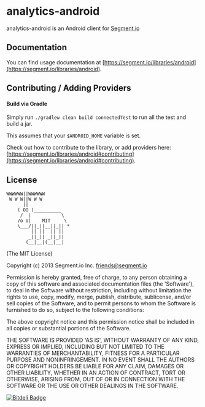 analytics-android
==============

analytics-android is an Android client for [Segment.io](https://segment.io)

## Documentation

You can find usage documentation at [https://segment.io/libraries/android](https://segment.io/libraries/android).

## Contributing / Adding Providers

#### Build via Gradle

Simply run `./gradlew clean build connectedTest` to run all the test and build a jar.

This assumes that your `$ANDROID_HOME` variable is set.

Check out how to contribute to the library, or add providers here: [https://segment.io/libraries/android#contributing](https://segment.io/libraries/android#contributing).

## License

```
WWWWWW||WWWWWW
 W W W||W W W
      ||
    ( OO )__________
     /  |           \
    /o o|    MIT     \
    \___/||_||__||_|| *
         || ||  || ||
        _||_|| _||_||
       (__|__|(__|__|
```

(The MIT License)

Copyright (c) 2013 Segment.io Inc. <friends@segment.io>

Permission is hereby granted, free of charge, to any person obtaining a copy of this software and associated documentation files (the 'Software'), to deal in the Software without restriction, including without limitation the rights to use, copy, modify, merge, publish, distribute, sublicense, and/or sell copies of the Software, and to permit persons to whom the Software is furnished to do so, subject to the following conditions:

The above copyright notice and this permission notice shall be included in all copies or substantial portions of the Software.

THE SOFTWARE IS PROVIDED 'AS IS', WITHOUT WARRANTY OF ANY KIND, EXPRESS OR IMPLIED, INCLUDING BUT NOT LIMITED TO THE WARRANTIES OF MERCHANTABILITY, FITNESS FOR A PARTICULAR PURPOSE AND NONINFRINGEMENT. IN NO EVENT SHALL THE AUTHORS OR COPYRIGHT HOLDERS BE LIABLE FOR ANY CLAIM, DAMAGES OR OTHER LIABILITY, WHETHER IN AN ACTION OF CONTRACT, TORT OR OTHERWISE, ARISING FROM, OUT OF OR IN CONNECTION WITH THE SOFTWARE OR THE USE OR OTHER DEALINGS IN THE SOFTWARE.


[![Bitdeli Badge](https://d2weczhvl823v0.cloudfront.net/segmentio/analytics-android/trend.png)](https://bitdeli.com/free "Bitdeli Badge")

